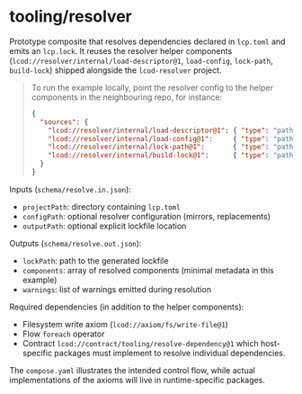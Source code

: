 # tooling/resolver

Prototype composite that resolves dependencies declared in `lcp.toml` and emits an `lcp.lock`. It reuses the resolver helper components (`lcod://resolver/internal/load-descriptor@1`, `load-config`, `lock-path`, `build-lock`) shipped alongside the `lcod-resolver` project.

> To run the example locally, point the resolver config to the helper components in the neighbouring repo, for instance:
>
> ```json
> {
>   "sources": {
>     "lcod://resolver/internal/load-descriptor@1": { "type": "path", "path": "../lcod-resolver/components/internal/load_descriptor" },
>     "lcod://resolver/internal/load-config@1":     { "type": "path", "path": "../lcod-resolver/components/internal/load_config" },
>     "lcod://resolver/internal/lock-path@1":       { "type": "path", "path": "../lcod-resolver/components/internal/lock_path" },
>     "lcod://resolver/internal/build-lock@1":      { "type": "path", "path": "../lcod-resolver/components/internal/build_lock" }
>   }
> }
> ```

Inputs (`schema/resolve.in.json`):
- `projectPath`: directory containing `lcp.toml`
- `configPath`: optional resolver configuration (mirrors, replacements)
- `outputPath`: optional explicit lockfile location

Outputs (`schema/resolve.out.json`):
- `lockPath`: path to the generated lockfile
- `components`: array of resolved components (minimal metadata in this example)
- `warnings`: list of warnings emitted during resolution

Required dependencies (in addition to the helper components):
- Filesystem write axiom (`lcod://axiom/fs/write-file@1`)
- Flow `foreach` operator
- Contract `lcod://contract/tooling/resolve-dependency@1` which host-specific packages must implement to resolve individual dependencies.

The `compose.yaml` illustrates the intended control flow, while actual implementations of the axioms will live in runtime-specific packages.
